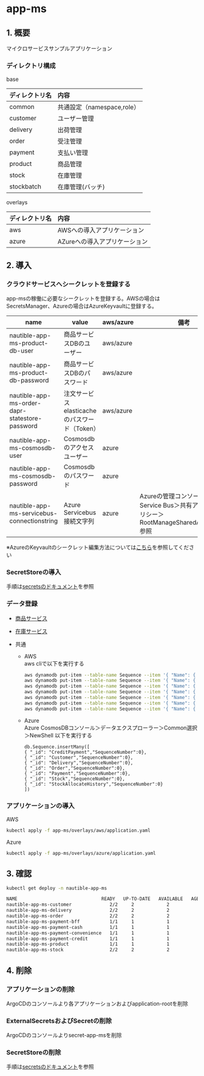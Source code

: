 # app-ms

## 1. 概要

マイクロサービスサンプルアプリケーション

### ディレクトリ構成

base

|ディレクトリ名|内容|
|:--|:--|
|common|共通設定（namespace,role）|
|customer|ユーザー管理|
|delivery|出荷管理|
|order|受注管理|
|payment|支払い管理|
|product|商品管理|
|stock|在庫管理|
|stockbatch|在庫管理(バッチ)|

overlays

|ディレクトリ名|内容|
|:--|:--|
|aws|AWSへの導入アプリケーション|
|azure|AZureへの導入アプリケーション|

## 2. 導入

### クラウドサービスへシークレットを登録する

app-msの稼働に必要なシークレットを登録する。AWSの場合はSecretsManager、Azureの場合はAzureKeyvaultに登録する。

| name | value | aws/azure | 備考 |
| ---- | ---- | ---- | ---- |
| nautible-app-ms-product-db-user | 商品サービスDBのユーザー | aws/azure | |
| nautible-app-ms-product-db-password | 商品サービスDBのパスワード | aws/azure | |
| nautible-app-ms-order-dapr-statestore-password | 注文サービスelasticacheのパスワード（Token） | aws/azure | |
| nautible-app-ms-cosmosdb-user | Cosmosdbのアクセスユーザー | azure | |
| nautible-app-ms-cosmosdb-password | Cosmosdbのパスワード | azure | |
| nautible-app-ms-servicebus-connectionstring| Azure Servicebus 接続文字列  | azure | Azureの管理コンソール＞Service Bus＞共有アクセスポリシー＞RootManageSharedAccessKey 参照 |

※AzureのKeyvaultのシークレット編集方法については[こちら](../docs/azure/keyvault/README.md)を参照してください
### SecretStoreの導入

手順は[secretsのドキュメント](../secrets/README.md)を参照

### データ登録
- [商品サービス](https://github.com/nautible/nautible-app-ms-product/blob/main/testdata.md#b-dev%E7%92%B0%E5%A2%83)
- [在庫サービス](https://github.com/nautible/nautible-app-ms-stock/blob/feature/issue113/testdata.md#%E3%83%9E%E3%82%B9%E3%82%BF%E3%83%BC%E3%83%87%E3%83%BC%E3%82%BF%E7%99%BB%E9%8C%B2)

- 共通  
  - AWS  
    aws cliで以下を実行する
    ```bash
    aws dynamodb put-item --table-name Sequence --item '{ "Name": { "S": "CreditPayment" }, "SequenceNumber": { "N": "0" }}'
    aws dynamodb put-item --table-name Sequence --item '{ "Name": { "S": "Customer" }, "SequenceNumber": { "N": "0" }}'
    aws dynamodb put-item --table-name Sequence --item '{ "Name": { "S": "Delivery" }, "SequenceNumber": { "N": "0" }}'
    aws dynamodb put-item --table-name Sequence --item '{ "Name": { "S": "Order" }, "SequenceNumber": { "N": "0" }}'
    aws dynamodb put-item --table-name Sequence --item '{ "Name": { "S": "Payment" }, "SequenceNumber": { "N": "0" }}'
    aws dynamodb put-item --table-name Sequence --item '{ "Name": { "S": "Stock" }, "SequenceNumber": { "N": "0" }}'
    aws dynamodb put-item --table-name Sequence --item '{ "Name": { "S": "StockAllocateHistory" }, "SequenceNumber": { "N": "0" }}'
    ```

  - Azure  
    Azure CosmosDBコンソール＞データエクスプローラー＞Common選択＞NewShell
    以下を実行する
    ```
    db.Sequence.insertMany([
    { "_id": "CreditPayment","SequenceNumber":0},
    { "_id": "Customer","SequenceNumber":0},
    { "_id": "Delivery","SequenceNumber":0},
    { "_id": "Order","SequenceNumber":0},
    { "_id": "Payment","SequenceNumber":0},
    { "_id": "Stock","SequenceNumber":0},
    { "_id": "StockAllocateHistory","SequenceNumber":0}
    ])
    ```

### アプリケーションの導入

AWS

```bash
kubectl apply -f app-ms/overlays/aws/application.yaml
```

Azure

```bash
kubectl apply -f app-ms/overlays/azure/application.yaml
```

## 3. 確認

```bash
kubectl get deploy -n nautible-app-ms

NAME                               READY   UP-TO-DATE   AVAILABLE   AGE
nautible-app-ms-customer              2/2     2            2           18d
nautible-app-ms-delivery              2/2     2            2           18d
nautible-app-ms-order                 2/2     2            2           18d
nautible-app-ms-payment-bff           1/1     1            1           18d
nautible-app-ms-payment-cash          1/1     1            1           18d
nautible-app-ms-payment-convenience   1/1     1            1           18d
nautible-app-ms-payment-credit        1/1     1            1           18d
nautible-app-ms-product               1/1     1            1           18d
nautible-app-ms-stock                 2/2     2            2           18d
```

## 4. 削除

### アプリケーションの削除

ArgoCDのコンソールより各アプリケーションおよびapplication-rootを削除

### ExternalSecretsおよびSecretの削除

ArgoCDのコンソールよりsecret-app-msを削除

### SecretStoreの削除

手順は[secretsのドキュメント](../secrets/README.md)を参照

